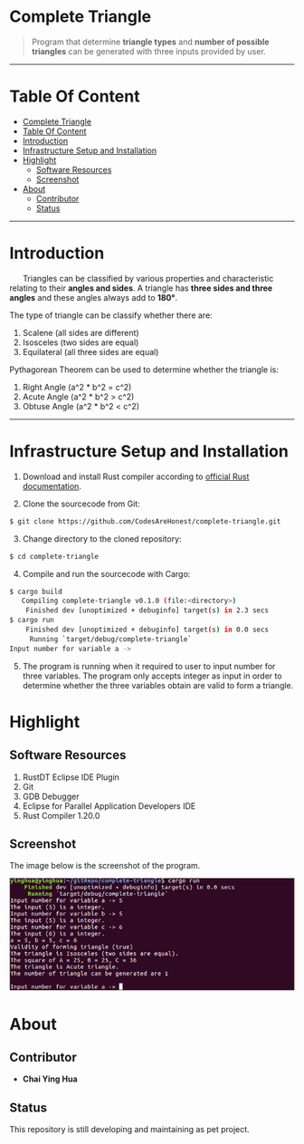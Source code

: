 Complete Triangle
==================
> Program that determine **triangle types** and **number of possible triangles** can be generated with three inputs provided by user. 

*** 

Table Of Content 
================

* [Complete Triangle](#complete-triangle) 
* [Table Of Content](#table-of-content) 
* [Introduction](#introduction)
* [Infrastructure Setup and Installation](#infrastructure-setup-and-installation)
* [Highlight](#highlight)
  * [Software Resources](#software-resources)
  * [Screenshot](#screenshot)
* [About](#about)
  * [Contributor](#contributor)
  * [Status](#status)
  
*** 

Introduction
============
&nbsp;&nbsp;&nbsp;&nbsp;&nbsp;&nbsp;Triangles can be classified by various properties and characteristic relating to their **angles and sides**. A triangle has **three sides and three angles** and these angles always add to **180°**.  

The type of triangle can be classify whether there are:  
1. Scalene (all sides are different)  
2. Isosceles (two sides are equal)  
3. Equilateral (all three sides are equal)  

Pythagorean Theorem can be used to determine whether the triangle is: 
1. Right Angle  (a^2 * b^2 = c^2) 
2. Acute Angle  (a^2 * b^2 > c^2)
3. Obtuse Angle (a^2 * b^2 < c^2)  

*** 

Infrastructure Setup and Installation
=====================================
1. Download and install Rust compiler according to [official Rust documentation](https://www.rust-lang.org/en-US/install.html).  

2. Clone the sourcecode from Git: 
``` sh 
$ git clone https://github.com/CodesAreHonest/complete-triangle.git
``` 

3. Change directory to the cloned repository: 
``` sh 
$ cd complete-triangle
```

4. Compile and run the sourcecode with Cargo: 
``` sh 
$ cargo build 
   Compiling complete-triangle v0.1.0 (file:<directory>)
    Finished dev [unoptimized + debuginfo] target(s) in 2.3 secs
$ cargo run 
    Finished dev [unoptimized + debuginfo] target(s) in 0.0 secs
     Running `target/debug/complete-triangle`
Input number for variable a -> 
``` 

5. The program is running when it required to user to input number for three variables. The program only accepts integer as input in order to determine whether the three variables obtain are valid to form a triangle. 


Highlight
=========
Software Resources
-------------------
1. RustDT Eclipse IDE Plugin  
2. Git  
3. GDB Debugger  
4. Eclipse for Parallel Application Developers IDE  
5. Rust Compiler 1.20.0 

Screenshot
----------
The image below is the screenshot of the program. 
<p align="center"><img src="img/runtime-screenshot.png"/></p>

About 
=====
Contributor
-----------
- **Chai Ying Hua** 

Status 
------
This repository is still developing and maintaining as pet project. 



